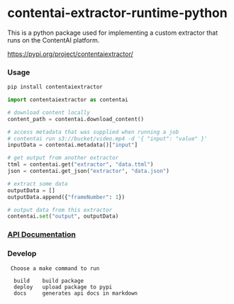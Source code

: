 # contentai-extractor-runtime-python

This is a python package used for implementing a custom extractor that runs on the ContentAI platform.

https://pypi.org/project/contentaiextractor/

### Usage

```sh
pip install contentaiextractor
```

```python
import contentaiextractor as contentai

# download content locally
content_path = contentai.download_content()

# access metadata that was supplied when running a job
# contentai run s3://bucket/video.mp4 -d '{ "input": "value" }'
inputData = contentai.metadata()["input"]

# get output from another extractor
ttml = contentai.get("extractor", "data.ttml")
json = contentai.get_json("extractor", "data.json")

# extract some data
outputData = []
outputData.append({"frameNumber": 1})

# output data from this extractor
contentai.set("output", outputData)
```

### [API Documentation](apidocs.md)


### Develop

```
 Choose a make command to run

  build    build package
  deploy   upload package to pypi
  docs     generates api docs in markdown
```

